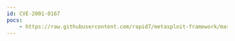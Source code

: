 ```yaml
---
id: CVE-2001-0167
pocs:
    - https://raw.githubusercontent.com/rapid7/metasploit-framework/master/modules/exploits/windows/vnc/realvnc_client.rb
---
```

